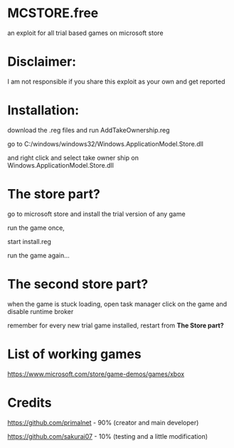 # MCSTORE.free
an exploit for all trial based games on microsoft store

# Disclaimer:

I am not responsible if you share this exploit as your own and get reported

# Installation:
download the .reg files and run AddTakeOwnership.reg

go to C:/windows/windows32/Windows.ApplicationModel.Store.dll

and right click and select take owner ship on Windows.ApplicationModel.Store.dll

# The store part?

go to microsoft store and install the trial version of any game

run the game once,

start install.reg

run the game again...

# The second store part?

when the game is stuck loading, open task manager click on the game and disable runtime broker

remember for every new trial game installed, restart from **The Store part?**

# List of working games

https://www.microsoft.com/store/game-demos/games/xbox

# Credits

https://github.com/primalnet - 90% (creator and main developer)

https://github.com/sakurai07 - 10% (testing and a little modification)
